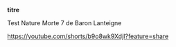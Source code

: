 **titre**

Test Nature Morte 7 de Baron Lanteigne



https://youtube.com/shorts/b9o8wk9XdjI?feature=share
